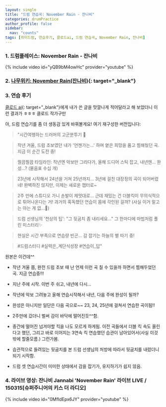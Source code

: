 ```yaml
---
layout: single
title: "드럼 연습곡: November Rain - 잔나비"
categories: drumPractice
author_profile: false
sidebar:
  nav: "counts"
tags: [취미드럼, 연습후기, 클로드ai, 드럼 연습곡, November Rain, 잔나비]
---
```


### 1. 드럼플레이스: November Rain - 잔나비

{% include video id="yQB9bM4owHc" provider="youtube" %}


### 2. [나무위키: November Rain(잔나비)](https://namu.wiki/w/November%20Rain(%EC%9E%94%EB%82%98%EB%B9%84)){: target="_blank"}

### 3. 연습 후기

[클로드 ai](https://claude.ai/){: target="_blank"}에게 내가 쓴 글을 맛깔나게 적어달라고 해 보았더니 이런 결과가 ㅎㅎㅎ 클로드 작가구만


아, 드럼 연습기를 좀 더 생동감 있게 바꿔볼게요! 여기 재구성한 버전입니다:

>"시간여행하는 드러머의 고군분투기 🥁

>작년 겨울, 드럼 초보였던 내가 '언젠가는...' 하며 옅은 희망을 품고 찜해뒀던 곡. 지금 이 순간 도전 중! 

>찔끔찔끔 타임라인: 작년엔 악보만 그리다가, 올해 드디어 스틱 잡고, 내년엔... 완성...? (물음표 수십 개)

>23년에 시작해서 24년을 거쳐 25년까지... 3년에 걸친 대장정의 곡이 되어버렸네! 완벽하진 않지만, 이제는 새로운 챕터로~

>2주 만에 스튜디오 가니 손발이 제멋대로... 근데 재밌는 건 더블킥이 무의식적으로 튀어나온다는 거! 과거의 혹독했던 연습이 몸에 각인된 걸까? (사실 이거 말고는 아는 게 없...🤫)

>드럼 선생님의 '천상의 팁': "그 뒷굼치 좀 내리세요..." 
>그 한마디에 마법처럼 풀린 미스터리✨

>현실은 시간 부족으로 연습량 빈곤... 감 잡기는 하늘의 별 따기 중!<br>

>#드럼스터디 #실력은_계단식성장 #연습이_답"


원본은 이건데^^
- 작년 겨울 쯤, 완전 드럼 초보 때 난 언제 이런 곡 칠 수 있을까 하면서 찜해두었던 곡. 지금 연습중!!!
- 지난 주에 시작. 이번 주 쉬고, 내년에 다시...
- 작년에 악보 그려놓고 올해 연습시작해서 내년, 다음 주에 완성이 될까?

- 완성은 아니지만 일단은 다음 곡으로~~ 23, 24, 25년에 걸쳐서 연습한 곡이됨!!
- 2주만에 갔더니 벌써 감이 바닥에 떨어진듯^^함.
- 중간에 떨어진 넘겨야할 킥을 나도 모르게 하게됨. 이전 곡들에서 더블 킥 속도 올린다고 했던, 그리고 바로 이어지는 3연속 킥 연습했던 습관이 남아있어서(사실 이것 밖에 할줄모름.) 그런가봄.

- 습관적으로 들려있는 뒷굼치를 본 드럼 선생님의 처방에 따라서 뒷굼치를 내렸더니 되기 시작함.
- 드럼 셋 연습시간이 미미한 상태에서 감을 잡기가, 유지하기가 쉽지 않음.

### 4. 라이브 영상: 잔나비 Jannabi 'November Rain' 라이브 LIVE / 150315[슈퍼주니어의 키스 더 라디오]

{% include video id="0MfIdEpx6JY" provider="youtube" %}
